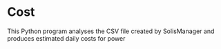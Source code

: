 # Cost
This Python program analyses the CSV file created by SolisManager and produces estimated daily costs for power

